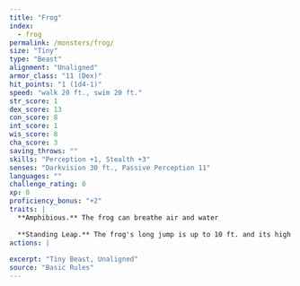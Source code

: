 ```yaml
---
title: "Frog"
index:
  - frog
permalink: /monsters/frog/
size: "Tiny"
type: "Beast"
alignment: "Unaligned"
armor_class: "11 (Dex)"
hit_points: "1 (1d4-1)"
speed: "walk 20 ft., swim 20 ft."
str_score: 1
dex_score: 13
con_score: 8
int_score: 1
wis_score: 8
cha_score: 3
saving_throws: ""
skills: "Perception +1, Stealth +3"
senses: "Darkvision 30 ft., Passive Perception 11"
languages: ""
challenge_rating: 0
xp: 0
proficiency_bonus: "+2"
traits: |
  **Amphibious.** The frog can breathe air and water
  
  **Standing Leap.** The frog's long jump is up to 10 ft. and its high jump is up to 5 ft., with or without a running start.
actions: |
  
excerpt: "Tiny Beast, Unaligned"
source: "Basic Rules"
---
```

